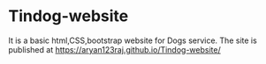 # Tindog-website
It is a basic html,CSS,bootstrap website for Dogs service.
The site is published at https://aryan123raj.github.io/Tindog-website/
